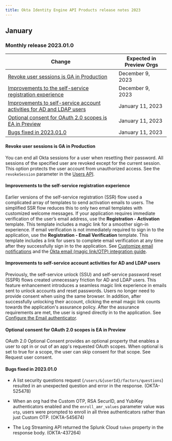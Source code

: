 ```yaml
---
title: Okta Identity Engine API Products release notes 2023
---
```


<ApiLifecycle access="ie" />

## January

### Monthly release 2023.01.0

| Change | Expected in Preview Orgs |
|--------------------------------------------------------------------------|--------------------------|
| [Revoke user sessions is GA in Production](#revoke-user-sessions-is-ga-in-production) | December 9, 2023 |
| [Improvements to the self-service registration experience](#improvements-to-the-self-service-registration-experience) | December 9, 2023 |
| [Improvements to self-service account activities for AD and LDAP users](#improvements-to-the-self-service-account-activities-for-ad-and-ldap-users) | January 11, 2023 |
| [Optional consent for OAuth 2.0 scopes is EA in Preview](#optional-consent-for-oauth-2.0-scopes-is-ea-in-preview) | January 11, 2023 |
| [Bugs fixed in 2023.01.0](#bugs-fixed-in-2023-01-0) | January 11, 2023         |

#### Revoke user sessions is GA in Production

You can end all Okta sessions for a user when resetting their password. All sessions of the specified user are revoked except for the current session. This option protects the user account from unauthorized access. See the `revokeSession` parameter in the [Users API](/docs/reference/api/users/#change-password). <!-- OKTA-542646-->

#### Improvements to the self-service registration experience

Earlier versions of the self-service registration (SSR) flow used a complicated array of templates to send activation emails to users. The simplified SSR flow reduces this to only two email templates with customized welcome messages. If your application requires immediate verification of the user’s email address, use the **Registration - Activation** template. This template includes a magic link for a smoother sign-in experience. If email verification is not immediately required to sign in to the application, use the **Registration - Email Verification** template. This template includes a link for users to complete email verification at any time after they successfully sign in to the application. See [Customize email notifications](/docs/guides/custom-email/main/) and the [Okta email (magic link/OTP) integration guide](/docs/guides/authenticators-okta-email/aspnet/main/). <!-- OKTA-497136 & 499523-->

#### Improvements to self-service account activities for AD and LDAP users

Previously, the self-service unlock (SSU) and self-service password reset (SSPR) flows created unnecessary friction for AD and LDAP users. This feature enhancement introduces a seamless magic link experience in emails sent to unlock accounts and reset passwords. Users no longer need to provide consent when using the same browser. In addition, after successfully unlocking their account, clicking the email magic link counts towards the application's assurance policy. After the assurance requirements are met, the user is signed directly in to the application. See [Configure the Email authenticator](). <!-- OKTA-561486-->

#### Optional consent for OAuth 2.0 scopes is EA in Preview

OAuth 2.0 Optional Consent provides an optional property that enables a user to opt in or out of an app's requested OAuth scopes. When optional is set to true for a scope, the user can skip consent for that scope. See Request user consent. <!-- OKTA-563884-->

#### Bugs fixed in 2023.01.0

* A list security questions request (`/users/&{userId}/factors/questions`) resulted in an unexpected question and error in the response. (OKTA-525478)

* When an org had the Custom OTP, RSA SecurID, and YubiKey authenticators enabled and the `enroll_amr_values` parameter value was `otp`, users were prompted to enroll in all three authenticators rather than just Custom OTP. (OKTA-545674)

* The Log Streaming API returned the Splunk Cloud `token` property in the response body. (OKTA-437264)
